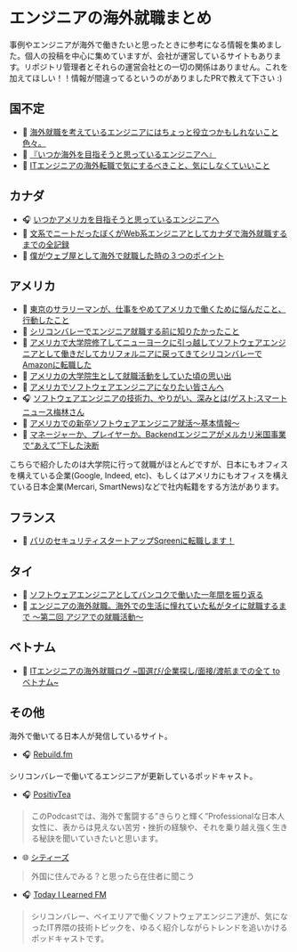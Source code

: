 # エンジニアの海外就職まとめ
事例やエンジニアが海外で働きたいと思ったときに参考になる情報を集めました。個人の投稿を中心に集めていますが、会社が運営しているサイトもあります。リポジトリ管理者とそれらの運営会社との一切の関係はありません。これを加えてほしい！！情報が間違ってるというのがありましたPRで教えて下さい :)

## 国不定
* 📝 [海外就職を考えているエンジニアにはちょっと役立つかもしれないこと色々。](https://note.com/y_ukyk/n/n248c1d2e79c2)
* 📝 [『いつか海外を目指そうと思っているエンジニアへ』](https://www.kohei.dev/posts/for-engineers-who-have-overseas-ambition?hl=ja-JP)
* 📝  [ITエンジニアの海外転職で気にするべきこと、気にしなくていいこと](https://jabba.cloud/20161024232812)

## カナダ

* 🎧 [いつかアメリカを目指そうと思っているエンジニア‪へ‬](https://podcasts.apple.com/ca/podcast/17-%E3%81%84%E3%81%A4%E3%81%8B%E3%82%A2%E3%83%A1%E3%83%AA%E3%82%AB%E3%82%92%E7%9B%AE%E6%8C%87%E3%81%9D%E3%81%86%E3%81%A8%E6%80%9D%E3%81%A3%E3%81%A6%E3%81%84%E3%82%8B%E3%82%A8%E3%83%B3%E3%82%B8%E3%83%8B%E3%82%A2%E3%81%B8/id1536529228?i=1000515900049)
* 📝 [文系でニートだったぼくがWeb系エンジニアとしてカナダで海外就職するまでの全記録](http://cevicherohack.com/story-of-web-developer-working-abroad/)
* 📝 [僕がウェブ屋として海外で就職した時の３つのポイント](https://webdev-bodymake.com/3tips-for-getting-web-dev-job/)

## アメリカ

* 📝 [東京のサラリーマンが、仕事をやめてアメリカで働くために悩んだこと、行動したこと](https://note.com/tatsuya_nanjo/n/n8edb2d4eb60b)
* 📝 [シリコンバレーでエンジニア就職する前に知りたかったこと](https://www.slideshare.net/TatsuyaNanjo/ss-171913694)
* 📝 [アメリカで大学院修了してニューヨークに引っ越してソフトウェアエンジニアとして働きだしてカリフォルニアに戻ってきてシリコンバレーでAmazonに転職した](https://katryo.hatenablog.com/entry/2021/02/11/145819)
* 📝 [アメリカの大学院生として就職活動をしていた頃の思い出](https://www.ryokato.com/blog/2021-02-22-new-graduate-job-hunting-in-the-us)
* 📝 [アメリカでソフトウェアエンジニアになりたい皆さんへ](http://fushiroyama.hatenablog.com/entry/2021/01/29/063144)
* 🎧 [ソフトウェアエンジニアの技術力、やりがい、深みとは(ゲスト:スマートニュース梅林さん ](https://anchor.fm/todayilearnedfm/episodes/17-eqvf2l)
* 📝 [アメリカでの新卒ソフトウェアエンジニア就活〜基本情報〜](https://note.com/technologynote/n/nd107ae288312)
* 📝 [マネージャーか、プレイヤーか。Backendエンジニアがメルカリ米国事業で“あえて”下した決断](https://mercan.mercari.com/articles/22711/)

こちらで紹介したのは大学院に行って就職がほとんどですが、日本にもオフィスを構えている企業(Google, Indeed, etc)、もしくはアメリカにもオフィスを構えている日本企業(Mercari, SmartNews)などで社内転籍をする方法があります。

## フランス

* 📝 [パリのセキュリティスタートアップSqreenに転職します！](https://note.com/y_ukyk/n/n6edf335f73c0)

## タイ

* 📝 [ソフトウェアエンジニアとしてバンコクで働いた一年間を振り返る](https://tamanyan.me/posts/software-engineer-2018-bangkok)
* 📝 [エンジニアの海外就職。海外での生活に憧れていた私がタイに就職するまで 〜第二回 アジアでの就職活動〜](https://souspeak.jp/students/after-masahiro-shigeta2/)

## ベトナム

* 📝 [ITエンジニアの海外就職ログ ~国選び/企業探し/面接/渡航までの全て to ベトナム~](https://note.com/mihirat/n/n1293aed56cd1)

## その他
海外で働いてる日本人が発信しているサイト。

* 🎧 [Rebuild.fm](https://rebuild.fm/)

シリコンバレーで働いてるエンジニアが更新しているポッドキャスト。

* 🎧 [PositivTea](https://positivitea-secrets.us/)

> このPodcastでは、海外で奮闘する”きらりと輝く”Professionalな日本人女性に、表からは見えない苦労・挫折の経験や、それを乗り越え強く生きる秘訣を聞いていきたいと思います。

* 🌐 [シティーズ](https://www.cityz.jp)

> 外国に住んでみる？と思ったら在住者に聞こう

* 🎧 [Today I Learned FM](https://anchor.fm/todayilearnedfm)

> シリコンバレー、ベイエリアで働くソフトウェアエンジニア達が、気になったIT界隈の技術トピックを、ゆるく紹介しながらトレンドを追いかけるポッドキャストです。

